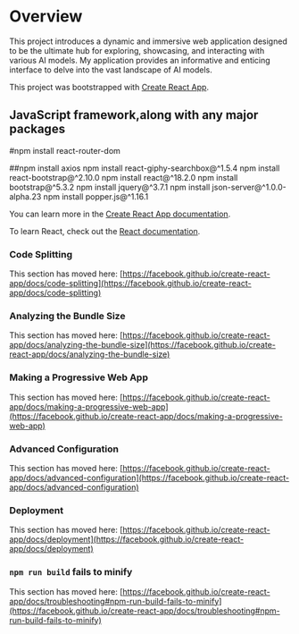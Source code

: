 # Overview

This project introduces a dynamic and immersive web application designed to be the ultimate hub for exploring, showcasing, and interacting with various AI models. My application provides an informative and enticing interface to delve into the vast landscape of AI models.

This project was bootstrapped with [Create React App](https://github.com/facebook/create-react-app).

## JavaScript framework,along with any major packages

#npm install react-router-dom

##npm install axios
npm install react-giphy-searchbox@^1.5.4
npm install react-bootstrap@^2.10.0
npm install react@^18.2.0
npm install bootstrap@^5.3.2
npm install jquery@^3.7.1
npm install json-server@^1.0.0-alpha.23
npm install popper.js@^1.16.1



You can learn more in the [Create React App documentation](https://facebook.github.io/create-react-app/docs/getting-started).

To learn React, check out the [React documentation](https://reactjs.org/).

### Code Splitting

This section has moved here: [https://facebook.github.io/create-react-app/docs/code-splitting](https://facebook.github.io/create-react-app/docs/code-splitting)

### Analyzing the Bundle Size

This section has moved here: [https://facebook.github.io/create-react-app/docs/analyzing-the-bundle-size](https://facebook.github.io/create-react-app/docs/analyzing-the-bundle-size)

### Making a Progressive Web App

This section has moved here: [https://facebook.github.io/create-react-app/docs/making-a-progressive-web-app](https://facebook.github.io/create-react-app/docs/making-a-progressive-web-app)

### Advanced Configuration

This section has moved here: [https://facebook.github.io/create-react-app/docs/advanced-configuration](https://facebook.github.io/create-react-app/docs/advanced-configuration)

### Deployment

This section has moved here: [https://facebook.github.io/create-react-app/docs/deployment](https://facebook.github.io/create-react-app/docs/deployment)

### `npm run build` fails to minify

This section has moved here: [https://facebook.github.io/create-react-app/docs/troubleshooting#npm-run-build-fails-to-minify](https://facebook.github.io/create-react-app/docs/troubleshooting#npm-run-build-fails-to-minify)
